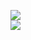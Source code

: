 [![](https://img.shields.io/badge/Made%20With-Github%20Spray-lightgrey.svg?style=for-the-badge&logo=github)](https://github.com/Annihil/github-spray#16137)  
[![](https://i.imgur.com/2DrTn0Z.gif)](https://github.com/Annihil/github-spray)